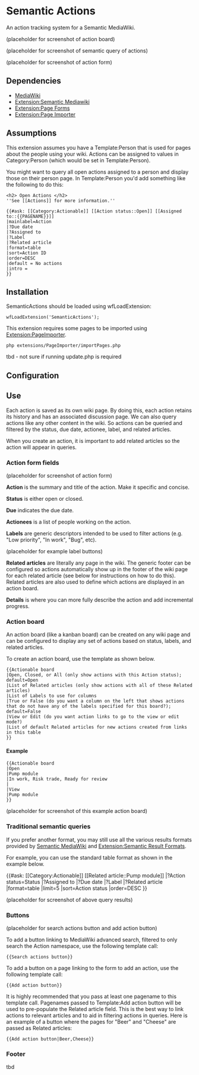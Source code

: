 # Semantic Actions
An action tracking system for a Semantic MediaWiki.

(placeholder for screenshot of action board)

(placeholder for screenshot of semantic query of actions)

(placeholder for screenshot of action form)

## Dependencies
* [MediaWiki](https://www.mediawiki.org/wiki/MediaWiki)
* [Extension:Semantic Mediawiki](https://www.mediawiki.org/wiki/Extension:Semantic_MediaWiki)
* [Extension:Page Forms](https://www.mediawiki.org/wiki/Extension:Page_Forms)
* [Extension:Page Importer](https://github.com/enterprisemediawiki/PageImporter)

## Assumptions
This extension assumes you have a Template:Person that is used for pages about the people using your wiki. Actions can be assigned to values in Category:Person (which would be set in Template:Person).

You might want to query all open actions assigned to a person and display those on their person page. In Template:Person you'd add something like the following to do this:

```
<h2> Open Actions </h2>
''See [[Actions]] for more information.''

{{#ask: [[Category:Actionable]] [[Action status::Open]] [[Assigned to::{{PAGENAME}}]]
|mainlabel=Action
|?Due date
|?Assigned to
|?Label
|?Related article
|format=table
|sort=Action ID
|order=DESC
|default = No actions
|intro = 
}}
```

## Installation
SemanticActions should be loaded using wfLoadExtension:

`wfLoadExtension('SemanticActions');`

This extension requires some pages to be imported using [Extension:PageImporter](https://github.com/enterprisemediawiki/PageImporter).

`php extensions/PageImporter/importPages.php`

tbd - not sure if running update.php is required

## Configuration


## Use
Each action is saved as its own wiki page. By doing this, each action retains its history and has an associated discussion page. We can also query actions like any other content in the wiki. So actions can be queried and filtered by the status, due date, actionee, label, and related articles.

When you create an action, it is important to add related articles so the action will appear in queries.

### Action form fields
(placeholder for screenshot of action form)

**Action** is the summary and title of the action. Make it specific and concise.

**Status** is either open or closed.

**Due** indicates the due date.

**Actionees** is a list of people working on the action.

**Labels** are generic descriptors intended to be used to filter actions (e.g. "Low priority", "In work", "Bug", etc).

(placeholder for example label buttons)

**Related articles** are literally any page in the wiki. The generic footer can be configured so actions automatically show up in the footer of the wiki page for each related article (see below for instructions on how to do this). Related articles are also used to define which actions are displayed in an action board.

**Details** is where you can more fully describe the action and add incremental progress.

### Action board
An action board (like a kanban board) can be created on any wiki page and can be configured to display any set of actions based on status, labels, and related articles.

To create an action board, use the template as shown below.

```
{{Actionable board
|Open, Closed, or All (only show actions with this Action status); default=Open
|List of Related articles (only show actions with all of these Related articles)
|List of Labels to use for columns
|True or False (do you want a column on the left that shows actions that do not have any of the labels specified for this board?); default=False
|View or Edit (do you want action links to go to the view or edit mode?)
|List of default Related articles for new actions created from links in this table
}}
```

#### Example
```
{{Actionable board
|Open
|Pump module
|In work, Risk trade, Ready for review
|
|View
|Pump module
}}
```

(placeholder for screenshot of this example action board)

### Traditional semantic queries
If you prefer another format, you may still use all the various results formats provided by [Semantic MediaWiki](https://www.semantic-mediawiki.org/wiki/Help:Result_formats) and [Extension:Semantic Result Formats](https://www.semantic-mediawiki.org/wiki/Extension:Semantic_Result_Formats).

For example, you can use the standard table format as shown in the example below.

{{#ask: [[Category:Actionable]] [[Related article::Pump module]]
|?Action status=Status
|?Assigned to
|?Due date
|?Label
|?Related article
|format=table
|limit=5
|sort=Action status
|order=DESC
}}

(placeholder for screenshot of above query results)

### Buttons
(placeholder for search actions button and add action button)

To add a button linking to MediaWiki advanced search, filtered to only search the Action namespace, use the following template call:

`{{Search actions button}}`

To add a button on a page linking to the form to add an action, use the following template call:

`{{Add action button}}`

It is highly recommended that you pass at least one pagename to this template call. Pagenames passed to Template:Add action button will be used to pre-populate the Related article field. This is the best way to link actions to relevant articles and to aid in filtering actions in queries. Here is an example of a button where the pages for "Beer" and "Cheese" are passed as Related articles:

`{{Add action button|Beer,Cheese}}`


### Footer
tbd
